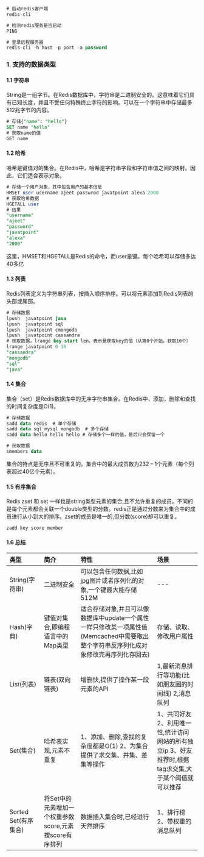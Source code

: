 ```sql
# 启动redis客户端
redis-cli

# 检测redis服务是否启动
PING

# 登录远程服务器
redis-cli -h host -p port -a password
```

### 1. 支持的数据类型

#### 1.1 字符串

String是一组字节。在Redis数据库中，字符串是二进制安全的。这意味着它们具有已知长度，并且不受任何特殊终止字符的影响。可以在一个字符串中存储最多512兆字节的内容。

```sql
# 存储{"name": "hello"}
SET name "hello"
# 获取name的值
GET name
```

#### 1.2 哈希

哈希是键值对的集合。在Redis中，哈希是字符串字段和字符串值之间的映射。因此，它们适合表示对象。

```sql
# 存储一个用户对象，其中包含用户的基本信息
HMSET user username ajeet passwrod javatpoint alexa 2000
# 获取哈希数据
HGETALL user
# 结果
"username"  
"ajeet"  
"password"  
"javatpoint"  
"alexa"  
"2000" 
```

这里，HMSET和HGETALL是Redis的命令，而user是键。每个哈希可以存储多达40多亿

#### 1.3 列表

Redis列表定义为字符串列表，按插入顺序排序。可以将元素添加到Redis列表的头部或尾部。

```sql
# 存储数据
lpush  javatpoint java
lpush  javatpoint sql
lpush  javatpoint cmongodb
lpush  javatpoint cassandra
# 获取数据，lrange key start len。表示是获取key的值（从第0个开始，获取10个）
lrange javatpoint 0 10
"cassandra"  
"mongodb"  
"sql"  
"java" 
```

#### 1.4 集合

集合（set）是Redis数据库中的无序字符串集合。在Redis中，添加，删除和查找的时间复杂度是O(1)。

```sql
# 存储数据
sadd data redis  # 单个存储
sadd data sql mysql mongodb  # 多个存储
sadd data hello hello hello # 存储多个一样的值，最后只会保留一个

# 获取数据
smembers data
```

集合的特点是无序且不可重复的。集合中的最大成员数为232 – 1个元素（每个列表超过40亿个元素）。

#### 1.5 有序集合

Redis zset 和 set 一样也是string类型元素的集合,且不允许重复的成员。不同的是每个元素都会关联一个double类型的分数。redis正是通过分数来为集合中的成员进行从小到大的排序。zset的成员是唯一的,但分数(score)却可以重复。

`zadd key score member`

#### 1.6 总结

| 类型                 | 简介                                                   | 特性                                                         | 场景                                                         |
| :------------------- | :----------------------------------------------------- | :----------------------------------------------------------- | :----------------------------------------------------------- |
| String(字符串)       | 二进制安全                                             | 可以包含任何数据,比如jpg图片或者序列化的对象,一个键最大能存储512M | ---                                                          |
| Hash(字典)           | 键值对集合,即编程语言中的Map类型                       | 适合存储对象,并且可以像数据库中update一个属性一样只修改某一项属性值(Memcached中需要取出整个字符串反序列化成对象修改完再序列化存回去) | 存储、读取、修改用户属性                                     |
| List(列表)           | 链表(双向链表)                                         | 增删快,提供了操作某一段元素的API                             | 1,最新消息排行等功能(比如朋友圈的时间线) 2,消息队列          |
| Set(集合)            | 哈希表实现,元素不重复                                  | 1、添加、删除,查找的复杂度都是O(1) 2、为集合提供了求交集、并集、差集等操作 | 1、共同好友 2、利用唯一性,统计访问网站的所有独立ip 3、好友推荐时,根据tag求交集,大于某个阈值就可以推荐 |
| Sorted Set(有序集合) | 将Set中的元素增加一个权重参数score,元素按score有序排列 | 数据插入集合时,已经进行天然排序                              | 1、排行榜 2、带权重的消息队列                                |





















































